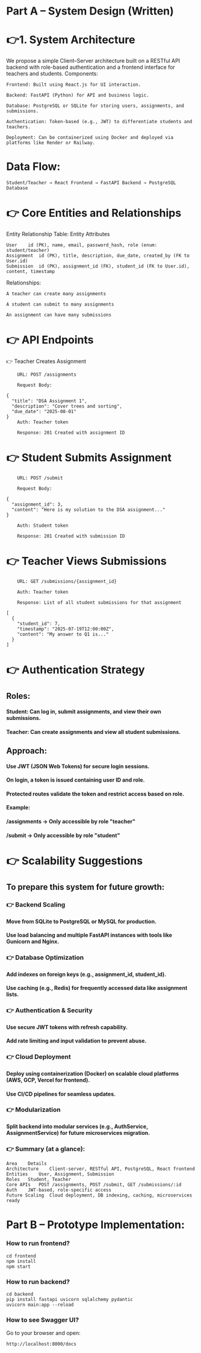 # Part A – System Design (Written)
# 👉1. System Architecture

We propose a simple Client–Server architecture built on a RESTful API backend with role-based authentication and a frontend interface for teachers and students.
Components:

    Frontend: Built using React.js for UI interaction.

    Backend: FastAPI (Python) for API and business logic.

    Database: PostgreSQL or SQLite for storing users, assignments, and submissions.

    Authentication: Token-based (e.g., JWT) to differentiate students and teachers.

    Deployment: Can be containerized using Docker and deployed via platforms like Render or Railway.

# Data Flow:
``` 
Student/Teacher → React Frontend → FastAPI Backend → PostgreSQL Database
```

# 👉 Core Entities and Relationships
Entity Relationship Table:
Entity	Attributes
```
User	id (PK), name, email, password_hash, role (enum: student/teacher)
Assignment	id (PK), title, description, due_date, created_by (FK to User.id)
Submission	id (PK), assignment_id (FK), student_id (FK to User.id), content, timestamp
```
Relationships:

    A teacher can create many assignments

    A student can submit to many assignments

    An assignment can have many submissions

# 👉 API Endpoints
  👉 Teacher Creates Assignment
```
    URL: POST /assignments

    Request Body:

{
  "title": "DSA Assignment 1",
  "description": "Cover trees and sorting",
  "due_date": "2025-08-01"
}
    Auth: Teacher token

    Response: 201 Created with assignment ID
```
 #  👉 Student Submits Assignment
```
    URL: POST /submit

    Request Body:

{
  "assignment_id": 3,
  "content": "Here is my solution to the DSA assignment..."
}

    Auth: Student token

    Response: 201 Created with submission ID
```
  # 👉 Teacher Views Submissions
```
    URL: GET /submissions/{assignment_id}

    Auth: Teacher token

    Response: List of all student submissions for that assignment

[
  {
    "student_id": 7,
    "timestamp": "2025-07-19T12:00:00Z",
    "content": "My answer to Q1 is..."
  }
]
```
# 👉 Authentication Strategy
## Roles:

  #### Student: Can log in, submit assignments, and view their own submissions.

  #### Teacher: Can create assignments and view all student submissions.

## Approach:

   #### Use JWT (JSON Web Tokens) for secure login sessions.

   #### On login, a token is issued containing user ID and role.

   #### Protected routes validate the token and restrict access based on role.

   #### Example:

   #### /assignments → Only accessible by role "teacher"

   #### /submit → Only accessible by role "student"

# 👉 Scalability Suggestions

## To prepare this system for future growth:
 ### 👉 Backend Scaling

  #### Move from SQLite to PostgreSQL or MySQL for production.

  #### Use load balancing and multiple FastAPI instances with tools like Gunicorn and Nginx.

 ### 👉 Database Optimization

   #### Add indexes on foreign keys (e.g., assignment_id, student_id).

   #### Use caching (e.g., Redis) for frequently accessed data like assignment lists.

 ### 👉 Authentication & Security

   #### Use secure JWT tokens with refresh capability.

   #### Add rate limiting and input validation to prevent abuse.

 ### 👉 Cloud Deployment

   #### Deploy using containerization (Docker) on scalable cloud platforms (AWS, GCP, Vercel for frontend).

   #### Use CI/CD pipelines for seamless updates.

 ### 👉 Modularization

   #### Split backend into modular services (e.g., AuthService, AssignmentService) for future microservices migration.

 ### 👉 Summary (at a glance):
 ```
Area	Details
Architecture	Client-server, RESTful API, PostgreSQL, React frontend
Entities	User, Assignment, Submission
Roles	Student, Teacher
Core APIs	POST /assignments, POST /submit, GET /submissions/:id
Auth	JWT-based, role-specific access
Future Scaling	Cloud deployment, DB indexing, caching, microservices ready
```

# Part B – Prototype Implementation:

### How to run frontend? 
``` 
cd frontend
npm install
npm start
```

### How to run backend?
```
cd backend
pip install fastapi uvicorn sqlalchemy pydantic
uvicorn main:app --reload
```

### How to see Swagger UI?
 Go to your browser and open:
```
http://localhost:8000/docs
```
